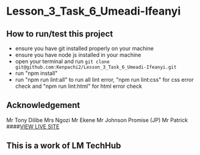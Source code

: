 # Lesson_3_Task_6_Umeadi-Ifeanyi
## How to run/test this project
* ensure you have git installed properly on your machine
* ensure you have node js installed in your machine
* open your terminal and run `git clone git@github.com:Kenpachi2/Lesson_3_Task_6_Umeadi-Ifeanyi.git`
* run "npm install"
* run "npm run lint:all" to run all lint error, "npm run lint:css" for css error check and "npm run lint:html" for html error check
## Acknowledgement
Mr Tony Dilibe
Mrs Ngozi
Mr Ekene
Mr Johnson Promise (JP)
Mr Patrick
####[VIEW LIVE SITE](https://kenpachi2.github.io/Lesson_3_Task_6_Umeadi-Ifeanyi/)
## This is a work of LM TechHub